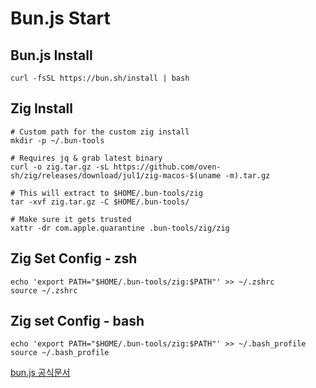 # Bun.js Start

## Bun.js Install
```shell
curl -fsSL https://bun.sh/install | bash
```

## Zig Install
```shell
# Custom path for the custom zig install
mkdir -p ~/.bun-tools

# Requires jq & grab latest binary
curl -o zig.tar.gz -sL https://github.com/oven-sh/zig/releases/download/jul1/zig-macos-$(uname -m).tar.gz

# This will extract to $HOME/.bun-tools/zig
tar -xvf zig.tar.gz -C $HOME/.bun-tools/

# Make sure it gets trusted
xattr -dr com.apple.quarantine .bun-tools/zig/zig
```

## Zig Set Config - zsh
```shell
echo 'export PATH="$HOME/.bun-tools/zig:$PATH"' >> ~/.zshrc
source ~/.zshrc
```

## Zig set Config - bash
```shell
echo 'export PATH="$HOME/.bun-tools/zig:$PATH"' >> ~/.bash_profile
source ~/.bash_profile
```

[bun.js 공식문서](https://bun.sh/)